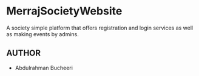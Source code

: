 # MerrajSocietyWebsite

A society simple platform that offers registration and login services as well as making events by admins.

## AUTHOR

* Abdulrahman Bucheeri
